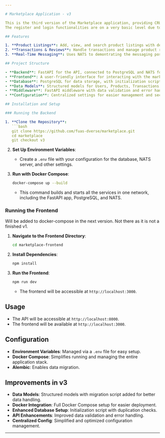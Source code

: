 ```yaml
---

# Marketplace Application - v3

This is the third version of the Marketplace application, providing CRUD functionalities using FastAPI, PostgreSQL, and NATS for messaging. The app also has a simple frontend to interact with in a more user-friendly manner.
The register and login functionalities are on a very basic level due to the goal of using our group authentication service.

## Features

1. **Product Listings**: Add, view, and search product listings with detailed information, including ratings.
2. **Transactions & Reviews**: Handle transactions and manage product reviews for a full marketplace experience.
3. **Real-Time Messaging**: Uses NATS to demontrating the messaging possibilities.

## Project Structure

- **Backend**: FastAPI for the API, connected to PostgreSQL and NATS for messaging.
- **Frontend**: A user-friendly interface for interacting with the marketplace.
- **Database**: PostgreSQL for data storage, with initialization scripts to set up the database and roles.
- **Data Models**: Structured models for Users, Products, Transactions, and Reviews, added in this version for better data schema.
- **Middleware**: FastAPI middleware with data validation and error handling.
- **Configuration**: Centralized settings for easier management and security.

## Installation and Setup

### Running the Backend

1. **Clone the Repository**:
   ```bash
   git clone https://github.com/fuas-dverse/marketplace.git
   cd marketplace
   git checkout v3
   ```

2. **Set Up Environment Variables**:
   - Create a `.env` file with your configuration for the database, NATS server, and other settings.

3. **Run with Docker Compose**:
   ```bash
   docker-compose up --build
   ```
   - This command builds and starts all the services in one network, including the FastAPI app, PostgreSQL, and NATS.

### Running the Frontend

Will be added to docker-compose in the next version. Not there as it is not a finished v1.

1. **Navigate to the Frontend Directory**:
   ```bash
   cd marketplace-frontend
   ```

2. **Install Dependencies**:
   ```bash
   npm install
   ```

3. **Run the Frontend**:
   ```bash
   npm run dev
   ```
   - The frontend will be accessible at `http://localhost:3000`.

## Usage

- The API will be accessible at `http://localhost:8000`.
- The frontend will be available at `http://localhost:3000`.

## Configuration

- **Environment Variables**: Managed via a `.env` file for easy setup.
- **Docker Compose**: Simplifies running and managing the entire application stack.
- **Alembic**: Enables data migration.

## Improvements in v3

- **Data Models**: Structured models with migration script added for better data handling.
- **Docker Integration**: Full Docker Compose setup for easier deployment.
- **Enhanced Database Setup**: Initialization script with duplication checks.
- **API Enhancements**: Improved data validation and error handling.
- **Centralized Config**: Simplified and optimized configuration management.

---
```

